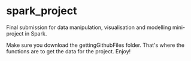 # spark_project
Final submission for data manipulation, visualisation and modelling mini-project in Spark.

Make sure you download the gettingGithubFiles folder. That's where the functions are to get the data for the project. Enjoy!
